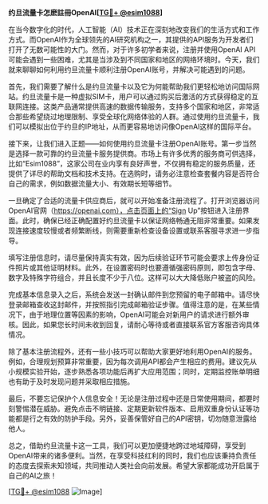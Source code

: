 **约旦流量卡怎麽註冊OpenAI[[TG💪+ @esim1088](https://t.me/s/esim1088)]**

在当今数字化的时代，人工智能（AI）技术正在深刻地改变我们的生活方式和工作方式。而OpenAI作为全球领先的AI研究机构之一，其提供的API服务为开发者们打开了无数可能性的大门。然而，对于许多初学者来说，注册并使用OpenAI API可能会遇到一些困难，尤其是当涉及到不同国家和地区的网络环境时。今天，我们就来聊聊如何利用约旦流量卡顺利注册OpenAI账号，并解决可能遇到的问题。

首先，我们需要了解什么是约旦流量卡以及它为何能帮助我们更轻松地访问国际网站。约旦流量卡是一种虚拟SIM卡，用户可以通过购买后激活的方式获得稳定的互联网连接。这类产品通常提供高速的数据传输服务，支持多个国家和地区，非常适合那些希望绕过地理限制、享受全球化网络体验的人群。通过使用约旦流量卡，我们可以模拟出位于约旦的IP地址，从而更容易地访问像OpenAI这样的国际平台。

接下来，让我们进入正题——如何使用约旦流量卡注册OpenAI账号。第一步当然是选择一款可靠的约旦流量卡服务提供商。市场上有许多优秀的服务商可供选择，比如“Esim1088”，这家公司在业内享有良好声誉，不仅拥有稳定的服务质量，还提供了详尽的帮助文档和技术支持。在选购时，请务必注意检查套餐内容是否符合自己的需求，例如数据流量大小、有效期长短等细节。

一旦确定了合适的流量卡供应商后，就可以开始准备注册流程了。打开浏览器访问OpenAI官网（https://openai.com），点击页面上的“Sign Up”按钮进入注册界面。此时，确保已经正确配置好约旦流量卡以保证网络畅通无阻非常重要。如果发现连接速度较慢或者频繁断线，则需要重新检查设备设置或联系客服寻求进一步指导。

填写注册信息时，请尽量保持真实有效，因为后续验证环节可能会要求上传身份证件照片或其他证明材料。此外，在设置密码时也要遵循强密码原则，即包含字母、数字及特殊字符组合，并且长度不少于八位。这样可以大大降低账户被盗的风险。

完成基本信息录入之后，系统会发送一封确认邮件到您预留的电子邮箱中。请尽快登录邮箱查收这封邮件，并按照指引完成邮箱验证步骤。值得注意的是，在某些情况下，由于地理位置等因素的影响，OpenAI可能会对新用户的请求进行额外审核。因此，如果您长时间未收到回复，请耐心等待或者直接联系官方客服咨询具体情况。

除了基本注册流程外，还有一些小技巧可以帮助大家更好地利用OpenAI的服务。例如，合理规划预算非常重要，因为每次调用API都会产生相应的费用。建议先从小规模实验开始，逐步熟悉各项功能后再扩大应用范围；同时，定期监控账单明细也有助于及时发现问题并采取相应措施。

最后，不要忘记保护个人信息安全！无论是注册过程中还是日常使用期间，都要时刻警惕潜在威胁。避免点击不明链接、定期更新软件版本、启用双重身份认证等功能都是行之有效的防护手段。另外，妥善保管好自己的API密钥，切勿随意泄露给他人。

总之，借助约旦流量卡这一工具，我们可以更加便捷地跨过地域障碍，享受到OpenAI带来的诸多便利。当然，在享受科技红利的同时，我们也应该秉持负责任的态度去探索未知领域，共同推动人类社会向前发展。希望大家都能成功开启属于自己的AI之旅！

[[TG💪+ @esim1088](https://t.me/s/esim1088) ![Image](https://i.postimg.cc/4NQfJmqS/Snipaste-2025-05-13-00-14-12.png)]